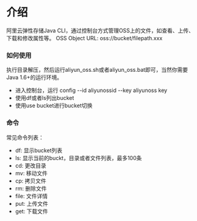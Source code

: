 介绍
====================================
阿里云弹性存储Java CLI，通过控制台方式管理OSS上的文件，如查看、上传、下载和修改属性等。
OSS Object URL: oss://bucket/filepath.xxx

### 如何使用
执行目录解压，然后运行aliyun_oss.sh或者aliyun_oss.bat即可，当然你需要Java 1.6+的运行环境。

* 进入控制台，运行 config --id aliyunossid --key aliyunoss key
* 使用df或者ls列出bucket
* 使用use bucket进行bucket切换

### 命令
常见命令列表：

* df: 显示bucket列表
* ls: 显示当前的buckt，目录或者文件列表，最多100条
* cd: 更改目录
* mv: 移动文件
* cp: 拷贝文件
* rm: 删除文件
* file: 文件详情
* put: 上传文件
* get: 下载文件



